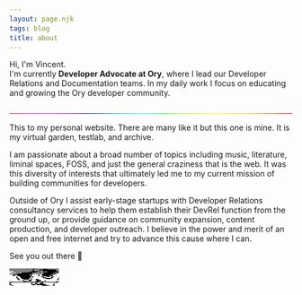 ```yaml
---
layout: page.njk
tags: blog
title: about
---
```


Hi, I'm Vincent.  
I'm currently **Developer Advocate at Ory**, where I lead our Developer Relations and Documentation teams. In my daily work I focus on educating and growing the Ory developer community.

![rainbow bar](/img/colorbar.gif)

This to my personal website. There are many like it but this one is mine. It is my virtual garden, testlab, and archive.

I am passionate about a broad number of topics including music, literature, liminal spaces, FOSS, and just the general craziness that is the web. It was this diversity of interests that ultimately led me to my current mission of building communities for developers.

Outside of Ory I assist early-stage startups with Developer Relations consultancy services to help them establish their DevRel function from the ground up, or provide guidance on community expansion, content production, and developer outreach.
I believe in the power and merit of an open and free internet and try to advance this cause where I can.

See you out there 👋

![Nekojiru](/img/nekojiru.gif)
